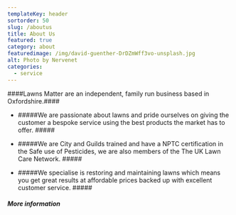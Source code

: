 ```yaml
---
templateKey: header
sortorder: 50
slug: /aboutus
title: About Us
featured: true
category: about
featuredimage: /img/david-guenther-DrDZmWff3vo-unsplash.jpg
alt: Photo by Nervenet
categories:
  - service
---
```

####Lawns Matter are an independent, family run business based in Oxfordshire.####

* #####We are passionate about lawns and pride ourselves on giving the customer a bespoke service using the best products the market has to offer. #####

* #####We are City and Guilds trained and have a NPTC certification in the Safe use of Pesticides, we are also members of the The UK Lawn Care Network. #####

* #####We specialise is restoring and maintaining lawns which means you get great results at affordable prices backed up with excellent customer service. #####

##### More information #####